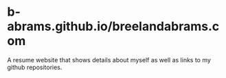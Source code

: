# b-abrams.github.io/breelandabrams.com

A resume website that shows details about myself as well as links to my github repositories.
